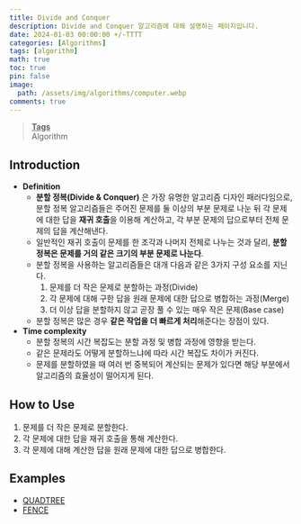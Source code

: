 ```yaml
---
title: Divide and Conquer
description: Divide and Conquer 알고리즘에 대해 설명하는 페이지입니다.
date: 2024-01-03 00:00:00 +/-TTTT
categories: [Algorithms]
tags: [algorithm]
math: true
toc: true
pin: false
image:
  path: /assets/img/algorithms/computer.webp
comments: true
---
```


<blockquote class="prompt-info"><p><strong><u>Tags</u></strong> <br />
Algorithm</p></blockquote>

## Introduction

- **Definition**
  - **분할 정복(Divide & Conquer)** 은 가장 유명한 알고리즘 디자인 패러다임으로, 분할 정복 알고리즘들은 주어진 문제를 둘 이상의 부분 문제로 나눈 뒤 각 문제에 대한 답을 **재귀 호출**을 이용해 계산하고, 각 부분 문제의 답으로부터 전체 문제의 답을 계산해낸다.
  - 일반적인 재귀 호출이 문제를 한 조각과 나머지 전체로 나누는 것과 달리, **분할 정복은 문제를 거의 같은 크기의 부분 문제로 나눈다**.
  - 분할 정복을 사용하는 알고리즘들은 대개 다음과 같은 3가지 구성 요소를 지닌다.
    1. 문제를 더 작은 문제로 분할하는 과정(Divide)
    2. 각 문제에 대해 구한 답을 원래 문제에 대한 답으로 병합하는 과정(Merge)
    3. 더 이상 답을 분할하지 않고 곧장 풀 수 있는 매우 작은 문제(Base case)
  - 분할 정복은 많은 경우 **같은 작업을 더 빠르게 처리**해준다는 장점이 있다.
- **Time complexity**
  - 분할 정복의 시간 복잡도는 분할 과정 및 병합 과정에 영향을 받는다.
  - 같은 문제라도 어떻게 분할하느냐에 따라 시간 복잡도 차이가 커진다.
  - 문제를 분할하였을 때 여러 번 중복되어 계산되는 문제가 있다면 해당 부분에서 알고리즘의 효율성이 떨어지게 된다.

## How to Use

1. 문제를 더 작은 문제로 분할한다.
2. 각 문제에 대한 답을 재귀 호출을 통해 계산한다.
3. 각 문제에 대해 계산한 답을 원래 문제에 대한 답으로 병합한다.

## Examples

- <a href="https://github.com/HyunJinNo/Algorithm/blob/main/Divide%20And%20Conquer/QUADTREE.java" target="_blank">QUADTREE</a>
- <a href="https://github.com/HyunJinNo/Algorithm/blob/main/Divide%20And%20Conquer/FENCE.java" target="_blank">FENCE</a>
